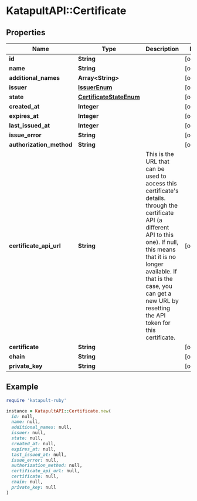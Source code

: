 # KatapultAPI::Certificate

## Properties

| Name | Type | Description | Notes |
| ---- | ---- | ----------- | ----- |
| **id** | **String** |  | [optional] |
| **name** | **String** |  | [optional] |
| **additional_names** | **Array&lt;String&gt;** |  | [optional] |
| **issuer** | [**IssuerEnum**](IssuerEnum.md) |  | [optional] |
| **state** | [**CertificateStateEnum**](CertificateStateEnum.md) |  | [optional] |
| **created_at** | **Integer** |  | [optional] |
| **expires_at** | **Integer** |  | [optional] |
| **last_issued_at** | **Integer** |  | [optional] |
| **issue_error** | **String** |  | [optional] |
| **authorization_method** | **String** |  | [optional] |
| **certificate_api_url** | **String** | This is the URL that can be used to access this certificate&#39;s details. through the certificate API (a different API to this one). If null, this means that it is no longer available. If that is the case, you can get a new URL by resetting the API token for this certificate. | [optional] |
| **certificate** | **String** |  | [optional] |
| **chain** | **String** |  | [optional] |
| **private_key** | **String** |  | [optional] |

## Example

```ruby
require 'katapult-ruby'

instance = KatapultAPI::Certificate.new(
  id: null,
  name: null,
  additional_names: null,
  issuer: null,
  state: null,
  created_at: null,
  expires_at: null,
  last_issued_at: null,
  issue_error: null,
  authorization_method: null,
  certificate_api_url: null,
  certificate: null,
  chain: null,
  private_key: null
)
```


